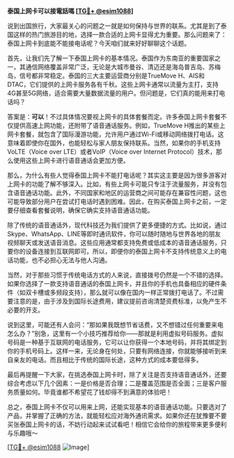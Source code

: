 **泰国上网卡可以接電話嗎 [[TG💪+ @esim1088](https://t.me/s/esim1088)]**

说到出国旅行，大家最关心的问题之一就是如何保持与世界的联系。尤其是到了泰国这样的热门旅游目的地，选择一款合适的上网卡显得尤为重要。那么问题来了：泰国上网卡到底能不能接电话呢？今天咱们就来好好聊聊这个话题。

首先，让我们先了解一下泰国上网卡的基本情况。泰国作为东南亚的重要国家之一，其通信网络覆盖非常广泛，无论是大城市曼谷、清迈还是海岛普吉岛、苏梅岛，信号都非常稳定。泰国的三大主要运营商分别是TrueMove H、AIS和DTAC，它们提供的上网卡服务各有千秋。这些上网卡通常以流量为主打，支持4G甚至5G网络，适合需要大量数据流量的用户。但问题是，它们真的能用来打电话吗？

答案是：**可以**！不过具体情况要视上网卡的具体套餐而定。许多泰国上网卡套餐不仅提供高速上网功能，还附带了语音通话服务。例如，TrueMove H推出的某些上网卡套餐，就包含了国际漫游功能，允许用户通过Wi-Fi或移动网络拨打电话。这意味着即使你在国外，也能轻松与家人朋友保持联系。当然，如果你的手机支持VoLTE（Voice over LTE）或者VoIP（Voice over Internet Protocol）技术，那么使用这些上网卡进行语音通话会更加方便。

那么，为什么有些人觉得泰国上网卡不能打电话呢？其实这主要是因为很多游客对上网卡的功能了解不够深入。比如，有些上网卡可能只专注于流量服务，并没有包含语音通话功能。此外，不同国家和地区的运营商之间可能存在兼容性问题，这也可能导致部分用户在尝试打电话时遇到困难。因此，在购买泰国上网卡之前，一定要仔细查看套餐说明，确保它确实支持语音通话功能。

除了传统的语音通话外，现代科技还为我们提供了更多便捷的方式。比如说，通过Skype、WhatsApp、LINE等即时通讯软件，你可以随时随地与世界各地的朋友视频聊天或发送语音消息。这些应用通常都支持免费或低成本的语音通话服务，只要你的设备连接到互联网即可。所以，即便你的泰国上网卡不支持传统意义上的电话功能，也不必担心无法与他人沟通。

当然，对于那些习惯于传统电话方式的人来说，直接拨号仍然是一个不错的选择。如果你选择了一款支持语音通话的泰国上网卡，并且你的手机也具备相应的硬件条件（如双卡槽或多频段支持），那么就可以像在国内一样正常拨打电话了。不过需要注意的是，由于涉及到国际长途费用，建议提前咨询清楚资费标准，以免产生不必要的开支。

说到这里，可能还有人会问：“那如果我既想节省话费，又不想错过任何重要来电怎么办？”别急，这里有一个小技巧推荐给你——那就是利用虚拟号码服务。虚拟号码是一种基于互联网的电话服务，它可以让你获得一个本地号码，并将其绑定到你的手机号码上。这样一来，无论身在何处，只要有网络连接，你就能够接听到来自亲友的电话。而且相比于传统的国际长途，这种方式的成本要低得多。

最后再提醒一下大家，在挑选泰国上网卡时，除了关注是否支持语音通话外，还要综合考虑以下几个因素：一是价格是否合理；二是覆盖范围是否全面；三是客户服务质量如何。毕竟谁都不希望花了钱却得不到满意的体验吧！

总之，泰国上网卡不仅可以用来上网，还能实现基本的语音通话功能。只要选对了产品，并掌握了正确的方法，就能轻松应对海外通讯需求。如果你还在犹豫要不要买张泰国上网卡的话，不妨行动起来试试看吧！相信它会给你的旅程带来更多便利与乐趣哦～

[[TG💪+ @esim1088](https://t.me/s/esim1088) ![Image](https://i.postimg.cc/4NQfJmqS/Snipaste-2025-05-13-00-14-12.png)]